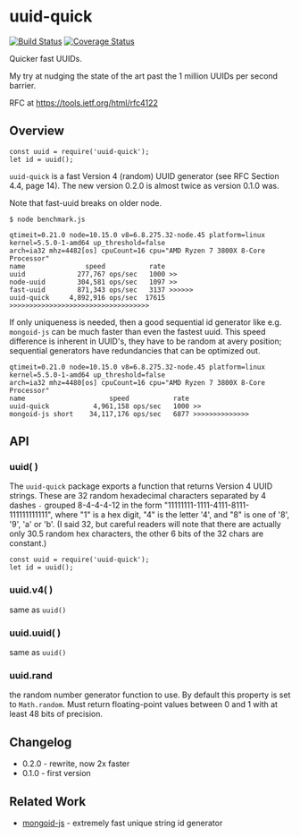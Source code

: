 uuid-quick
==========
[![Build Status](https://api.travis-ci.org/andrasq/node-uuid-quick.svg?branch=master)](https://travis-ci.org/andrasq/node-uuid-quick?branch=master)
[![Coverage Status](https://coveralls.io/repos/github/andrasq/node-uuid-quick/badge.svg?branch=master)](https://coveralls.io/github/andrasq/node-uuid-quick?branch=master)

Quicker fast UUIDs.

My try at nudging the state of the art past the 1 million UUIDs per second barrier.

RFC at https://tools.ietf.org/html/rfc4122


Overview
--------

    const uuid = require('uuid-quick');
    let id = uuid();

`uuid-quick` is a fast Version 4 (random) UUID generator (see RFC Section 4.4, page 14).
The new version 0.2.0 is almost twice as version 0.1.0 was.

Note that fast-uuid breaks on older node.

    $ node benchmark.js

    qtimeit=0.21.0 node=10.15.0 v8=6.8.275.32-node.45 platform=linux kernel=5.5.0-1-amd64 up_threshold=false
    arch=ia32 mhz=4482[os] cpuCount=16 cpu="AMD Ryzen 7 3800X 8-Core Processor"
    name               speed           rate
    uuid             277,767 ops/sec   1000 >>
    node-uuid        304,581 ops/sec   1097 >>
    fast-uuid        871,343 ops/sec   3137 >>>>>>
    uuid-quick     4,892,916 ops/sec  17615 >>>>>>>>>>>>>>>>>>>>>>>>>>>>>>>>>>>

If only uniqueness is needed, then a good sequential id generator like e.g. `mongoid-js` can be
much faster than even the fastest uuid.  This speed difference is inherent in UUID's, they have to be
random at avery position; sequential generators have redundancies that can be optimized out.

    qtimeit=0.21.0 node=10.15.0 v8=6.8.275.32-node.45 platform=linux kernel=5.5.0-1-amd64 up_threshold=false
    arch=ia32 mhz=4480[os] cpuCount=16 cpu="AMD Ryzen 7 3800X 8-Core Processor"
    name                     speed           rate
    uuid-quick           4,961,158 ops/sec   1000 >>
    mongoid-js short    34,117,176 ops/sec   6877 >>>>>>>>>>>>>>


API
---

### uuid( )

The `uuid-quick` package exports a function that returns Version 4 UUID strings.  These are 32
random hexadecimal characters separated by 4 dashes `-` grouped 8-4-4-4-12 in the form
"11111111-1111-4111-8111-111111111111", where "1" is a hex digit, "4" is the letter '4', and "8"
is one of '8', '9', 'a' or 'b'.  (I said 32, but careful readers will note that there are
actually only 30.5 random hex characters, the other 6 bits of the 32 chars are constant.)

    const uuid = require('uuid-quick');
    let id = uuid();

### uuid.v4( )

same as `uuid()`

### uuid.uuid( )

same as `uuid()`

### uuid.rand

the random number generator function to use.  By default this property is set to `Math.random`.
Must return floating-point values between 0 and 1 with at least 48 bits of precision.


Changelog
---------

- 0.2.0 - rewrite, now 2x faster
- 0.1.0 - first version


Related Work
------------

- [mongoid-js](https://npmjs.com/package/mongoid-js) - extremely fast unique string id generator
